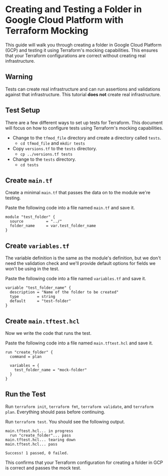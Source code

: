 # Creating and Testing a Folder in Google Cloud Platform with Terraform Mocking

This guide will walk you through creating a folder in Google Cloud Platform (GCP) and testing it using Terraform's mocking capabilities. This ensures that your Terraform configurations are correct without creating real infrastructure.

## Warning

Tests can create real infrastructure and can run assertions and validations against that infrastructure. This tutorial **does not** create real infrastructure.

## Test Setup

There are a few different ways to set up tests for Terraform. This document will focus on how to configure tests using Terraform's mocking capabilities.

* Change to the `tfmod_file` directory and create a directory called `tests`.
  * `cd tfmod_file` and `mkdir tests`
* Copy `versions.tf` to the `tests` directory.
  * `cp ../versions.tf tests`
* Change to the `tests` directory.
  * `cd tests`

## Create `main.tf`

Create a minimal `main.tf` that passes the data on to the module we're testing.

Paste the following code into a file named `main.tf` and save it.

```
module "test_folder" {
  source          = "../"
  folder_name     = var.test_folder_name
}
```

## Create `variables.tf`

The variable definition is the same as the module's definition, but we don't need the validation check and we'll provide default options for fields we won't be using in the test.

Paste the following code into a file named `variables.tf` and save it.

```
variable "test_folder_name" {
  description = "Name of the folder to be created"
  type        = string
  default     = "test-folder"
}
```

## Create `main.tftest.hcl`

Now we write the code that runs the test.

Paste the following code into a file named `main.tftest.hcl` and save it.

```
run "create_folder" {
  command = plan

  variables = {
    test_folder_name = "mock-folder"
  }
}
```

## Run the Test

Run `terraform init`, `terraform fmt`, `terraform validate`, and `terraform plan`. Everything should pass before continuing.

Run `terraform test`. You should see the following output.

```
main.tftest.hcl... in progress
  run "create_folder"... pass
main.tftest.hcl... tearing down
main.tftest.hcl... pass

Success! 1 passed, 0 failed.
```

This confirms that your Terraform configuration for creating a folder in GCP is correct and passes the mock test.
